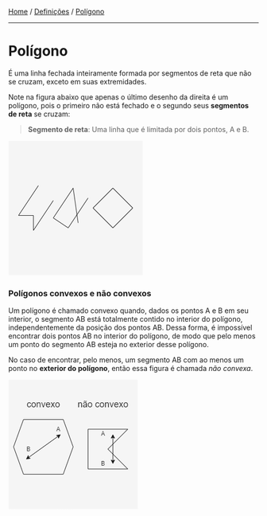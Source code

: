 [Home](../README.md#home) / [Definições](../README.md#definitions) / [Polígono](./polygon.md#polygon)

___

<h1 id="polygon">Polígono</h1>

É uma linha fechada inteiramente formada por segmentos de reta que não se cruzam, exceto em suas extremidades.

Note na figura abaixo que apenas o último desenho da direita é um polígono, pois o primeiro não está fechado e o segundo seus **segmentos de reta** se cruzam:

> **Segmento de reta**: Uma linha que é limitada por dois pontos, A e B.

![](./assets/polygon.png)

<h3 id="convex__not-convex">Polígonos convexos e não convexos</h3>

Um polígono é chamado convexo quando, dados os pontos A e B em seu interior, o segmento AB está totalmente contido no interior do polígono, independentemente da posição dos pontos AB. Dessa forma, é impossível encontrar dois pontos AB no interior do polígono, de modo que pelo menos um ponto do segmento AB esteja no exterior desse polígono.

No caso de encontrar, pelo menos, um segmento AB com ao menos um ponto no **exterior do polígono**, então essa figura é chamada *não convexa*.

![](./assets/convex__not-convex.png)
